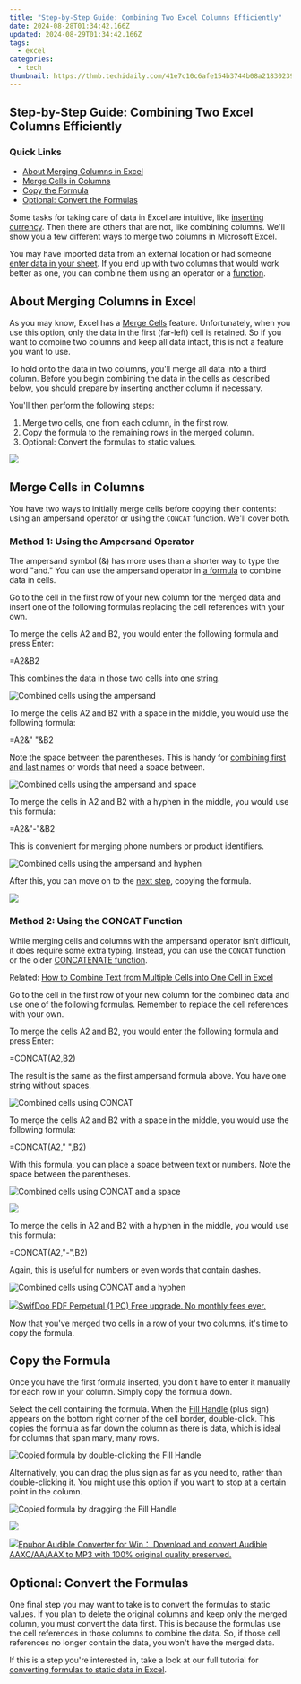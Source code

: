 ```yaml
---
title: "Step-by-Step Guide: Combining Two Excel Columns Efficiently"
date: 2024-08-28T01:34:42.166Z
updated: 2024-08-29T01:34:42.166Z
tags:
  - excel
categories:
  - tech
thumbnail: https://thmb.techidaily.com/41e7c10c6afe154b3744b08a21830239b330cdc09fe1222610e43f6045480d9b.jpg
---
```


## Step-by-Step Guide: Combining Two Excel Columns Efficiently

### Quick Links

* [About Merging Columns in Excel](https://location-fake.techidaily.com/8-solutions-to-fix-find-my-friends-location-not-available-on-apple-iphone-13-pro-max-drfone-by-drfone-virtual-ios/)
* [Merge Cells in Columns](https://article-tips.techidaily.com/2024-approved-comprehensive-step-by-step-srt-mp4-enhancement/)
* [Copy the Formula](https://techidaily.com/how-to-reset-xiaomi-redmi-a2-without-the-home-button-drfone-by-drfone-reset-android-reset-android/)
* [Optional: Convert the Formulas](https://fox-http.techidaily.com/2024-approved-simplify-passport-photography-with-these-top-10-low-cost-solutions/)

 Some tasks for taking care of data in Excel are intuitive, like [inserting currency](https://unlock-android.techidaily.com/in-2024-how-to-unlock-vivo-v30-phone-pattern-lock-without-factory-reset-by-drfone-android/). Then there are others that are not, like combining columns. We'll show you a few different ways to merge two columns in Microsoft Excel.

 You may have imported data from an external location or had someone [enter data in your sheet](https://instagram-video-files.techidaily.com/new-in-2024-how-to-disable-instagrams-igtv/). If you end up with two columns that would work better as one, you can combine them using an operator or a [function](https://visual-screen-recording.techidaily.com/in-2024-a-step-by-step-recorder-for-discord-enthusiasts/).

##  About Merging Columns in Excel

 As you may know, Excel has a [Merge Cells](https://android-frp.techidaily.com/in-2024-about-meizu-21-pro-frp-bypass-by-drfone-android/) feature. Unfortunately, when you use this option, only the data in the first (far-left) cell is retained. So if you want to combine two columns and keep all data intact, this is not a feature you want to use.

 To hold onto the data in two columns, you'll merge all data into a third column. Before you begin combining the data in the cells as described below, you should prepare by inserting another column if necessary.

 You'll then perform the following steps:

1. Merge two cells, one from each column, in the first row.
2. Copy the formula to the remaining rows in the merged column.
3. Optional: Convert the formulas to static values.

<!-- affiliate ads begin -->
<a href="https://estore.winxdvd.com/order/checkout.php?PRODS=4081991&QTY=1&AFFILIATE=108875&CART=1"><img src="https://www.winxdvd.com/affiliate/new-banner/wt-500x500.jpg" border="0"></a>
<!-- affiliate ads end -->
##  Merge Cells in Columns

 You have two ways to initially merge cells before copying their contents: using an ampersand operator or using the `CONCAT` function. We'll cover both.

###  Method 1: Using the Ampersand Operator

 The ampersand symbol (&) has more uses than a shorter way to type the word "and." You can use the ampersand operator in [a formula](https://games-able.techidaily.com/is-premium-play-on-demand-worth-it/) to combine data in cells.

 Go to the cell in the first row of your new column for the merged data and insert one of the following formulas replacing the cell references with your own.

 To merge the cells A2 and B2, you would enter the following formula and press Enter:

=A2&B2

 This combines the data in those two cells into one string.

![Combined cells using the ampersand](https://static1.howtogeekimages.com/wordpress/wp-content/uploads/2022/01/Ampersand-ExcelMergeColumns.png) 

 To merge the cells A2 and B2 with a space in the middle, you would use the following formula:

=A2&" "&B2

 Note the space between the parentheses. This is handy for [combining first and last names](https://article-helps.techidaily.com/updated-2024-approved-elevate-your-drone-game-with-top-tier-lipo-tech/) or words that need a space between.

![Combined cells using the ampersand and space](https://static1.howtogeekimages.com/wordpress/wp-content/uploads/2022/01/AmpersandSpace-ExcelMergeColumns.png) 

 To merge the cells in A2 and B2 with a hyphen in the middle, you would use this formula:

=A2&"-"&B2

 This is convenient for merging phone numbers or product identifiers.

![Combined cells using the ampersand and hyphen](https://static1.howtogeekimages.com/wordpress/wp-content/uploads/2022/01/AmpersandHyphen-ExcelMergeColumns.png) 

 After this, you can move on to the [next step](https://some-guidance.techidaily.com/the-battle-of-broadcasting-is-xsplit-better-than-obs-for-livestreams-in-2024/), copying the formula.

<!-- affiliate ads begin -->
<a href="https://store.movavi.com/affiliate.php?ACCOUNT=MOVAVI&AFFILIATE=108875&PATH=https%3A%2F%2Fwww.movavi.com%3FAFFILIATE%3D108875%26RESOURCE%3DMovavi%2BVideo%2BEditor%2Bbox"><img src="https://mcusercontent.com/0885a03ded3d480dca9287f12/images/6d3207fd-9f15-4c21-f0ad-59c68e6a7e2a.png" border="0"></a>
<!-- affiliate ads end -->
###  Method 2: Using the CONCAT Function

 While merging cells and columns with the ampersand operator isn't difficult, it does require some extra typing. Instead, you can use the `CONCAT` function or the older [CONCATENATE function](https://fake-location.techidaily.com/is-pgsharp-legal-when-you-are-playing-pokemon-on-xiaomi-redmi-13c-5g-drfone-by-drfone-virtual-android/).

Related: [How to Combine Text from Multiple Cells into One Cell in Excel](https://fake-location.techidaily.com/is-pgsharp-legal-when-you-are-playing-pokemon-on-xiaomi-redmi-13c-5g-drfone-by-drfone-virtual-android/) 

 Go to the cell in the first row of your new column for the combined data and use one of the following formulas. Remember to replace the cell references with your own.

 To merge the cells A2 and B2, you would enter the following formula and press Enter:

=CONCAT(A2,B2)

 The result is the same as the first ampersand formula above. You have one string without spaces.

![Combined cells using CONCAT](https://static1.howtogeekimages.com/wordpress/wp-content/uploads/2022/01/CONCAT-ExcelMergeColumns.png) 

 To merge the cells A2 and B2 with a space in the middle, you would use the following formula:

=CONCAT(A2," ",B2)

 With this formula, you can place a space between text or numbers. Note the space between the parentheses.

![Combined cells using CONCAT and a space](https://static1.howtogeekimages.com/wordpress/wp-content/uploads/2022/01/CONCATSpace-ExcelMergeColumns.png) 

<!-- affiliate ads begin -->
<a href="https://secure.2checkout.com/order/checkout.php?PRODS=45152835&QTY=1&AFFILIATE=108875&CART=1"><img src="https://download.terabyteunlimited.com/banners/ad_800x450_d.jpg" border="0"></a>
<!-- affiliate ads end -->
 To merge the cells in A2 and B2 with a hyphen in the middle, you would use this formula:

=CONCAT(A2,"-",B2)

 Again, this is useful for numbers or even words that contain dashes.

![Combined cells using CONCAT and a hyphen](https://static1.howtogeekimages.com/wordpress/wp-content/uploads/2022/01/CONCATHyphen-ExcelMergeColumns.png) 

<!-- affiliate ads begin -->
<a href="https://purchase.swifdoo.com/order/checkout.php?PRODS=40002162&QTY=1&AFFILIATE=108875&CART=1"><img src="https://secure.avangate.com/images/merchant/8b932759a5a04ddb34bf79e3f9072e4b/products/1_Product%20box%20white-1024x1024.png" border="0">SwifDoo PDF Perpetual (1 PC) Free upgrade. No monthly fees ever. 
</a>
<!-- affiliate ads end -->
 Now that you've merged two cells in a row of your two columns, it's time to copy the formula.

##  Copy the Formula

 Once you have the first formula inserted, you don't have to enter it manually for each row in your column. Simply copy the formula down.

 Select the cell containing the formula. When the [Fill Handle](https://android-location-track.techidaily.com/9-best-phone-monitoring-apps-for-tecno-spark-go-2023-drfone-by-drfone-virtual-android/) (plus sign) appears on the bottom right corner of the cell border, double-click. This copies the formula as far down the column as there is data, which is ideal for columns that span many, many rows.

![Copied formula by double-clicking the Fill Handle](https://static1.howtogeekimages.com/wordpress/wp-content/uploads/2022/01/CopyDoubleClick-ExcelMergeColumns.png) 

 Alternatively, you can drag the plus sign as far as you need to, rather than double-clicking it. You might use this option if you want to stop at a certain point in the column.

![Copied formula by dragging the Fill Handle](https://static1.howtogeekimages.com/wordpress/wp-content/uploads/2022/01/CopyDrag-ExcelMergeColumns.png) 

<!-- affiliate ads begin -->
<a href="https://secure.2checkout.com/order/checkout.php?PRODS=4940312&QTY=1&AFFILIATE=108875&CART=1"><img src="https://secure.avangate.com/images/merchant/333ac5d90817d69113471fbb6e531bee/sps-partnership-728x90eng.png" border="0"></a>
<!-- affiliate ads end -->
<!-- affiliate ads begin -->
<a href="https://secure.2checkout.com/order/checkout.php?PRODS=4708689&QTY=1&AFFILIATE=108875&CART=1"><img src="https://www.epubor.com/images/uppic/audible-converter-interface.png" border="0">Epubor Audible Converter for Win： Download and convert Audible AAXC/AA/AAX to MP3 with 100% original quality preserved.</a>
<!-- affiliate ads end -->
##  Optional: Convert the Formulas

 One final step you may want to take is to convert the formulas to static values. If you plan to delete the original columns and keep only the merged column, you must convert the data first. This is because the formulas use the cell references in those columns to combine the data. So, if those cell references no longer contain the data, you won't have the merged data.

 If this is a step you're interested in, take a look at our full tutorial for [converting formulas to static data in Excel](https://article-posts.techidaily.com/decoding-the-art-of-enhanced-perception-for-2024/).

<ins class="adsbygoogle"
     style="display:block"
     data-ad-format="autorelaxed"
     data-ad-client="ca-pub-7571918770474297"
     data-ad-slot="1223367746"></ins>



<ins class="adsbygoogle"
     style="display:block"
     data-ad-client="ca-pub-7571918770474297"
     data-ad-slot="8358498916"
     data-ad-format="auto"
     data-full-width-responsive="true"></ins>


